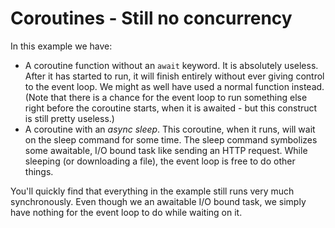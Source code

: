 # Coroutines - Still no concurrency

In this example we have:

- A coroutine function without an `await` keyword. It is absolutely useless. After it has started to run, it will finish entirely without ever giving control to the event loop. We might as well have used a normal function instead. (Note that there is a chance for the event loop to run something else right before the coroutine starts, when it is awaited - but this construct is still pretty useless.)
- A coroutine with an _async sleep_. This coroutine, when it runs, will wait on the sleep command for some time. The sleep command symbolizes some awaitable, I/O bound task like sending an HTTP request. While sleeping (or downloading a file), the event loop is free to do other things.

You'll quickly find that everything in the example still runs very much synchronously. Even though we an awaitable I/O bound task, we simply have nothing for the event loop to do while waiting on it.
